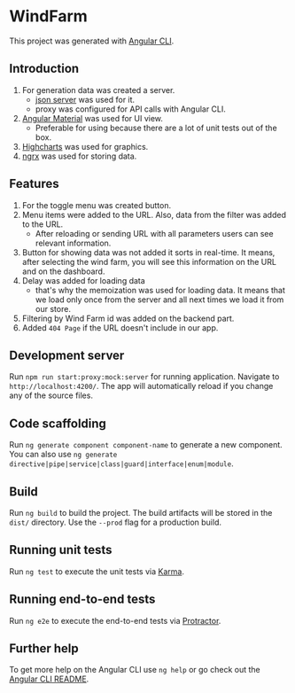 # WindFarm

This project was generated with [Angular CLI](https://github.com/angular/angular-cli).

## Introduction
1. For generation data was created a server.
    * [json server](https://github.com/typicode/json-server) was used for it.
    * proxy was configured for API calls  with Angular CLI.
2. [Angular Material](https://material.angular.io/) was used for UI view.
    * Preferable for using because there are a lot of unit tests out of the box.
3. [Highcharts](https://www.highcharts.com/) was used for graphics.
4. [ngrx](https://ngrx.io/) was used for storing data. 
     
## Features
1. For the toggle menu was created button.
2. Menu items were added to the URL. Also, data from the filter was added to the URL. 
    * After reloading or sending URL with all parameters users can see relevant information.
3.  Button for showing data was not added it sorts in real-time. It means, after selecting the wind farm, you will see this information on the URL and on the dashboard.
4. Delay was added for loading data
    * that's why the memoization was used for loading data. It means that we load only once from the server and all next times we load it from our store.
5. Filtering by Wind Farm id was added on the backend part.
6. Added `404 Page` if the URL doesn't include in our app.
  
## Development server

Run `npm run start:proxy:mock:server` for running application. Navigate to `http://localhost:4200/`. The app will automatically reload if you change any of the source files.

## Code scaffolding

Run `ng generate component component-name` to generate a new component. You can also use `ng generate directive|pipe|service|class|guard|interface|enum|module`.

## Build

Run `ng build` to build the project. The build artifacts will be stored in the `dist/` directory. Use the `--prod` flag for a production build.

## Running unit tests

Run `ng test` to execute the unit tests via [Karma](https://karma-runner.github.io).

## Running end-to-end tests

Run `ng e2e` to execute the end-to-end tests via [Protractor](http://www.protractortest.org/).

## Further help

To get more help on the Angular CLI use `ng help` or go check out the [Angular CLI README](https://github.com/angular/angular-cli/blob/master/README.md).
